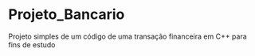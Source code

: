 # Projeto_Bancario
Projeto simples de um código de uma transação financeira em C++ para fins de estudo
